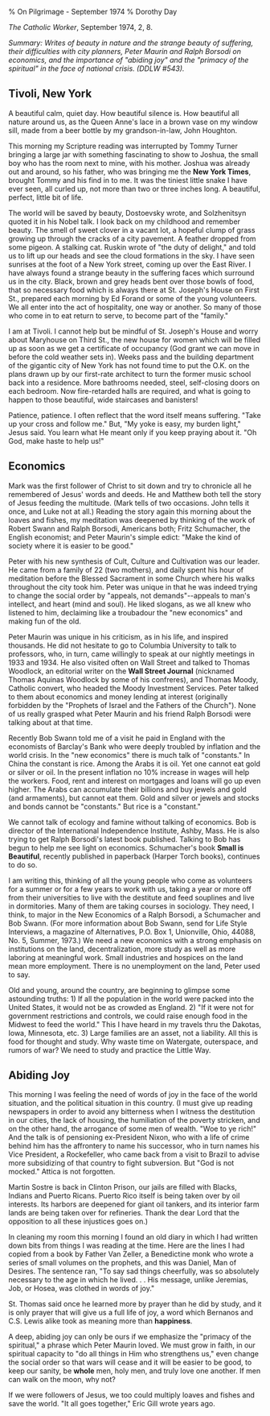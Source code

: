 % On Pilgrimage - September 1974
% Dorothy Day

*The Catholic Worker*, September 1974, 2, 8.

*Summary: Writes of beauty in nature and the strange beauty of
suffering, their difficulties with city planners, Peter Maurin and Ralph
Borsodi on economics, and the importance of "abiding joy" and the
"primacy of the spiritual" in the face of national crisis. (DDLW
\#543).*

Tivoli, New York
---

A beautiful calm, quiet day. How beautiful silence is. How beautiful all
nature around us, as the Queen Anne's lace in a brown vase on my window
sill, made from a beer bottle by my grandson-in-law, John Houghton.

This morning my Scripture reading was interrupted by Tommy Turner
bringing a large jar with something fascinating to show to Joshua, the
small boy who has the room next to mine, with his mother. Joshua was
already out and around, so his father, who was bringing me the **New
York Times**, brought Tommy and his find in to me. It was the tiniest
little snake I have ever seen, all curled up, not more than two or three
inches long. A beautiful, perfect, little bit of life.

The world will be saved by beauty, Dostoevsky wrote, and Solzhenitsyn
quoted it in his Nobel talk. I look back on my childhood and remember
beauty. The smell of sweet clover in a vacant lot, a hopeful clump of
grass growing up through the cracks of a city pavement. A feather
dropped from some pigeon. A stalking cat. Ruskin wrote of "the duty of
delight," and told us to lift up our heads and see the cloud formations
in the sky. I have seen sunrises at the foot of a New York street,
coming up over the East River. I have always found a strange beauty in
the suffering faces which surround us in the city. Black, brown and grey
heads bent over those bowls of food, that so necessary food which is
always there at St. Joseph's House on First St., prepared each morning
by Ed Forand or some of the young volunteers. We all enter into the act
of hospitality, one way or another. So many of those who come in to eat
return to serve, to become part of the "family."

I am at Tivoli. I cannot help but be mindful of St. Joseph's House and
worry about Maryhouse on Third St., the new house for women which will
be filled up as soon as we get a certificate of occupancy (God grant we
can move in before the cold weather sets in). Weeks pass and the
building department of the gigantic city of New York has not found time
to put the O.K. on the plans drawn up by our first-rate architect to
turn the former music school back into a residence. More bathrooms
needed, steel, self-closing doors on each bedroom. Now fire-retarded
halls are required, and what is going to happen to those beautiful, wide
staircases and banisters!

Patience, patience. I often reflect that the word itself means
suffering. "Take up your cross and follow me." But, "My yoke is easy, my
burden light," Jesus said. You learn what He meant only if you keep
praying about it. "Oh God, make haste to help us!"

Economics
---------

Mark was the first follower of Christ to sit down and try to chronicle
all he remembered of Jesus' words and deeds. He and Matthew both tell
the story of Jesus feeding the multitude. (Mark tells of two occasions.
John tells it once, and Luke not at all.) Reading the story again this
morning about the loaves and fishes, my meditation was deepened by
thinking of the work of Robert Swann and Ralph Borsodi, Americans both;
Fritz Schumacher, the English economist; and Peter Maurin's simple
edict: "Make the kind of society where it is easier to be good."

Peter with his new synthesis of Cult, Culture and Cultivation was our
leader. He came from a family of 22 (two mothers), and daily spent his
hour of meditation before the Blessed Sacrament in some Church where his
walks throughout the city took him. Peter was unique in that he was
indeed trying to change the social order by "appeals, not
demands"--appeals to man's intellect, and heart (mind and soul). He
liked slogans, as we all knew who listened to him, declaiming like a
troubadour the "new economics" and making fun of the old.

Peter Maurin was unique in his criticism, as in his life, and inspired
thousands. He did not hesitate to go to Columbia University to talk to
professors, who, in turn, came willingly to speak at our nightly
meetings in 1933 and 1934. He also visited often on Wall Street and
talked to Thomas Woodlock, an editorial writer on the **Wall Street
Journal** (nicknamed Thomas Aquinas Woodlock by some of his confreres),
and Thomas Moody, Catholic convert, who headed the Moody Investment
Services. Peter talked to them about economics and money lending at
interest (originally forbidden by the "Prophets of Israel and the
Fathers of the Church"). None of us really grasped what Peter Maurin and
his friend Ralph Borsodi were talking about at that time.

Recently Bob Swann told me of a visit he paid in England with the
economists of Barclay's Bank who were deeply troubled by inflation and
the world crisis. In the "new economics" there is much talk of
"constants." In China the constant is rice. Among the Arabs it is oil.
Yet one cannot eat gold or silver or oil. In the present inflation no
10% increase in wages will help the workers. Food, rent and interest on
mortgages and loans will go up even higher. The Arabs can accumulate
their billions and buy jewels and gold (and armaments), but cannot eat
them. Gold and silver or jewels and stocks and bonds cannot be
"constants." But rice is a "constant."

We cannot talk of ecology and famine without talking of economics. Bob
is director of the International Independence Institute, Ashby, Mass. He
is also trying to get Ralph Borsodi's latest book published. Talking to
Bob has begun to help me see light on economics. Schumacher's book
**Small is Beautiful**, recently published in paperback (Harper Torch
books), continues to do so.

I am writing this, thinking of all the young people who come as
volunteers for a summer or for a few years to work with us, taking a
year or more off from their universities to live with the destitute and
feed souplines and live in dormitories. Many of them are taking courses
in sociology. They need, I think, to major in the New Economics of a
Ralph Borsodi, a Schumacher and Bob Swann. (For more information about
Bob Swann, send for Life Style Interviews, a magazine of Alternatives,
P.O. Box 1, Unionville, Ohio, 44088, No. 5, Summer, 1973.) We need a new
economics with a strong emphasis on institutions on the land,
decentralization, more study as well as more laboring at meaningful
work. Small industries and hospices on the land mean more employment.
There is no unemployment on the land, Peter used to say.

Old and young, around the country, are beginning to glimpse some
astounding truths: 1) If all the population in the world were packed
into the United States, it would not be as crowded as England. 2) "If it
were not for government restrictions and controls, we could raise enough
food in the Midwest to feed the world." This I have heard in my travels
thru the Dakotas, Iowa, Minnesota, etc. 3) Large families are an asset,
not a liability. All this is food for thought and study. Why waste time
on Watergate, outerspace, and rumors of war? We need to study and
practice the Little Way.

Abiding Joy
-----------

This morning I was feeling the need of words of joy in the face of the
world situation, and the political situation in this country. (I must
give up reading newspapers in order to avoid any bitterness when I
witness the destitution in our cities, the lack of housing, the
humiliation of the poverty stricken, and on the other hand, the
arrogance of some men of wealth. "Woe to ye rich!" And the talk is of
pensioning ex-President Nixon, who with a life of crime behind him has
the affrontery to name his successor, who in turn names his Vice
President, a Rockefeller, who came back from a visit to Brazil to advise
more subsidizing of that country to fight subversion. But "God is not
mocked." Attica is not forgotten.

Martin Sostre is back in Clinton Prison, our jails are filled with
Blacks, Indians and Puerto Ricans. Puerto Rico itself is being taken
over by oil interests. Its harbors are deepened for giant oil tankers,
and its interior farm lands are being taken over for refineries. Thank
the dear Lord that the opposition to all these injustices goes on.)

In cleaning my room this morning I found an old diary in which I had
written down bits from things I was reading at the time. Here are the
lines I had copied from a book by Father Van Zeller, a Benedictine monk
who wrote a series of small volumes on the prophets, and this was
Daniel, Man of Desires. The sentence ran, "To say sad things cheerfully,
was so absolutely necessary to the age in which he lived. . . His
message, unlike Jeremias, Job, or Hosea, was clothed in words of joy."

St. Thomas said once he learned more by prayer than he did by study, and
it is only prayer that will give us a full life of joy, a word which
Bernanos and C.S. Lewis alike took as meaning more than **happiness**.

A deep, abiding joy can only be ours if we emphasize the "primacy of the
spiritual," a phrase which Peter Maurin loved. We must grow in faith, in
our spiritual capacity to "do all things in Him who strengthens us,"
even change the social order so that wars will cease and it will be
easier to be good, to keep our sanity, be **whole** men, holy men, and
truly love one another. If men can walk on the moon, why not?

If we were followers of Jesus, we too could multiply loaves and fishes
and save the world. "It all goes together," Eric Gill wrote years ago.



